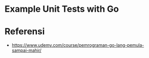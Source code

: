 # Example Unit Tests with Go



# Referensi
- https://www.udemy.com/course/pemrograman-go-lang-pemula-sampai-mahir/
